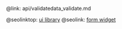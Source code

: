 @link: api/validatedata_validate.md


@seolinktop: [ui library](https://webix.com)
@seolink: [form widget](https://webix.com/widget/form/)